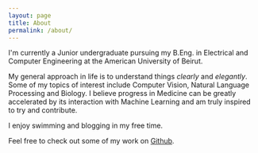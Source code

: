 ```yaml
---
layout: page
title: About
permalink: /about/
---
```


I'm currently a Junior undergraduate pursuing my B.Eng. in Electrical and Computer Engineering at the American University of Beirut.

My general approach in life is to understand things *clearly* and *elegantly*. Some of my topics of interest include Computer Vision, Natural Language Processing and Biology. I believe progress in Medicine can be greatly accelerated by its interaction with Machine Learning and am truly inspired to try and contribute.

I enjoy swimming and blogging in my free time. 

Feel free to check out some of my work on [Github](https://github.com/kevinzakka).

